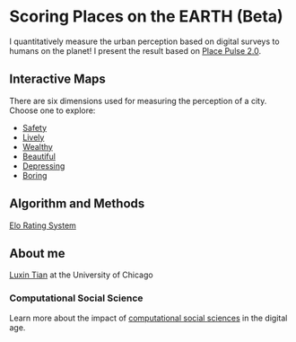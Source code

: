 # Scoring Places on the EARTH (Beta)

I quantitatively measure the urban perception based on digital surveys to humans on the planet! I present the result based on [Place Pulse 2.0](http://pulse.media.mit.edu/vision/). 


## Interactive Maps
There are six dimensions used for measuring the perception of a city. Choose one to explore: 
- [Safety](https://luxin-tian.github.io/Scoring-Neighborhoods-on-the-Earth/safety)
- [Lively](https://luxin-tian.github.io/Scoring-Neighborhoods-on-the-Earth/lively)
- [Wealthy](https://luxin-tian.github.io/Scoring-Neighborhoods-on-the-Earth/wealth)
- [Beautiful](https://luxin-tian.github.io/Scoring-Neighborhoods-on-the-Earth/beautiful)
- [Depressing](https://luxin-tian.github.io/Scoring-Neighborhoods-on-the-Earth/depressing)
- [Boring](https://luxin-tian.github.io/Scoring-Neighborhoods-on-the-Earth/boring)

## Algorithm and Methods
[Elo Rating System](https://en.wikipedia.org/wiki/Elo_rating_system)


## About me
[Luxin Tian](https://luxin-tian.github.io/profile/) at the University of Chicago

### Computational Social Science
Learn more about the impact of [computational social sciences](https://macss.uchicago.edu) in the digital age. 